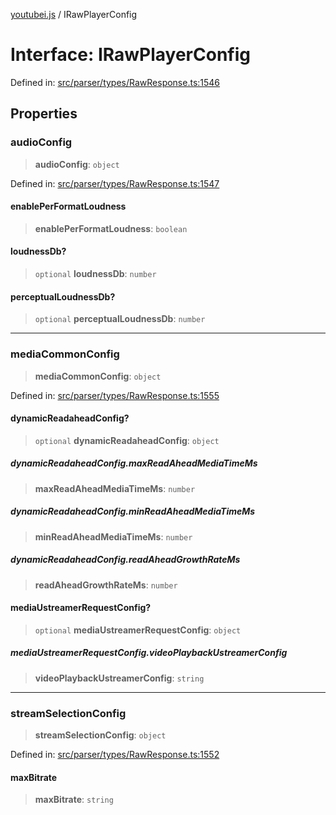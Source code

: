 [youtubei.js](../README.md) / IRawPlayerConfig

# Interface: IRawPlayerConfig

Defined in: [src/parser/types/RawResponse.ts:1546](https://github.com/LuanRT/YouTube.js/blob/0733f60b57877f6b8b87dfd5cc6195b5085f5c09/src/parser/types/RawResponse.ts#L1546)

## Properties

### audioConfig

> **audioConfig**: `object`

Defined in: [src/parser/types/RawResponse.ts:1547](https://github.com/LuanRT/YouTube.js/blob/0733f60b57877f6b8b87dfd5cc6195b5085f5c09/src/parser/types/RawResponse.ts#L1547)

#### enablePerFormatLoudness

> **enablePerFormatLoudness**: `boolean`

#### loudnessDb?

> `optional` **loudnessDb**: `number`

#### perceptualLoudnessDb?

> `optional` **perceptualLoudnessDb**: `number`

***

### mediaCommonConfig

> **mediaCommonConfig**: `object`

Defined in: [src/parser/types/RawResponse.ts:1555](https://github.com/LuanRT/YouTube.js/blob/0733f60b57877f6b8b87dfd5cc6195b5085f5c09/src/parser/types/RawResponse.ts#L1555)

#### dynamicReadaheadConfig?

> `optional` **dynamicReadaheadConfig**: `object`

##### dynamicReadaheadConfig.maxReadAheadMediaTimeMs

> **maxReadAheadMediaTimeMs**: `number`

##### dynamicReadaheadConfig.minReadAheadMediaTimeMs

> **minReadAheadMediaTimeMs**: `number`

##### dynamicReadaheadConfig.readAheadGrowthRateMs

> **readAheadGrowthRateMs**: `number`

#### mediaUstreamerRequestConfig?

> `optional` **mediaUstreamerRequestConfig**: `object`

##### mediaUstreamerRequestConfig.videoPlaybackUstreamerConfig

> **videoPlaybackUstreamerConfig**: `string`

***

### streamSelectionConfig

> **streamSelectionConfig**: `object`

Defined in: [src/parser/types/RawResponse.ts:1552](https://github.com/LuanRT/YouTube.js/blob/0733f60b57877f6b8b87dfd5cc6195b5085f5c09/src/parser/types/RawResponse.ts#L1552)

#### maxBitrate

> **maxBitrate**: `string`
